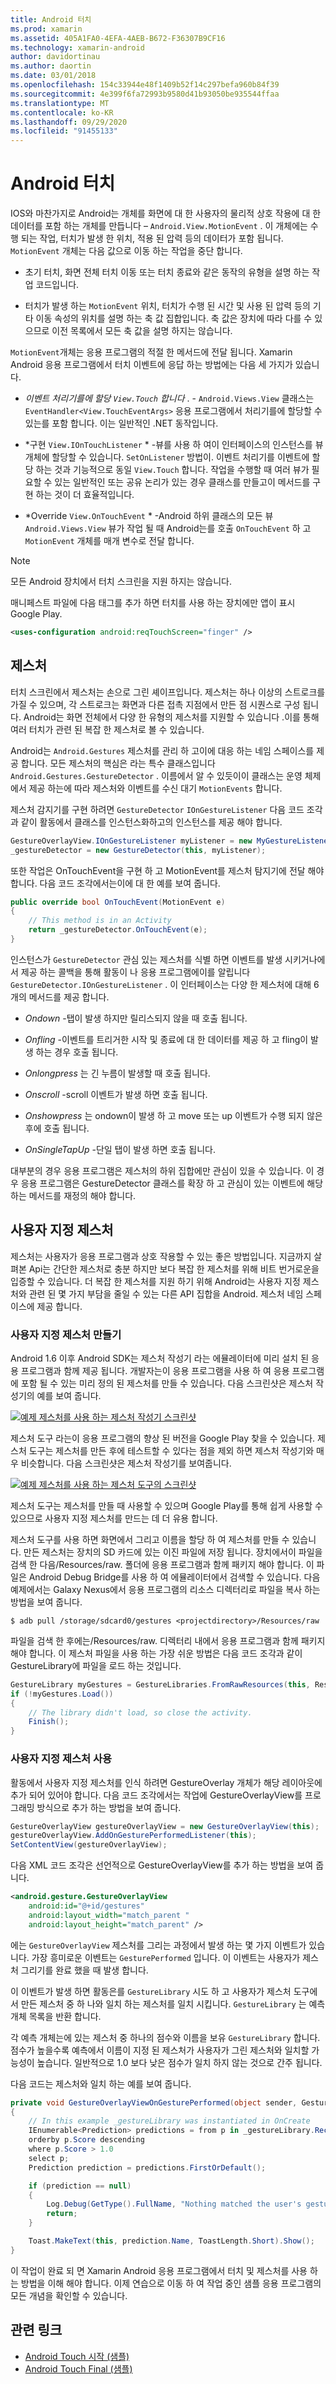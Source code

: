 ```yaml
---
title: Android 터치
ms.prod: xamarin
ms.assetid: 405A1FA0-4EFA-4AEB-B672-F36307B9CF16
ms.technology: xamarin-android
author: davidortinau
ms.author: daortin
ms.date: 03/01/2018
ms.openlocfilehash: 154c33944e48f1409b52f14c297befa960b84f39
ms.sourcegitcommit: 4e399f6fa72993b9580d41b93050be935544ffaa
ms.translationtype: MT
ms.contentlocale: ko-KR
ms.lasthandoff: 09/29/2020
ms.locfileid: "91455133"
---
```

# <a name="touch-in-android"></a>Android 터치

IOS와 마찬가지로 Android는 개체를 화면에 대 한 사용자의 물리적 상호 작용에 대 한 데이터를 포함 하는 개체를 만듭니다 &ndash; `Android.View.MotionEvent` . 이 개체에는 수행 되는 작업, 터치가 발생 한 위치, 적용 된 압력 등의 데이터가 포함 됩니다. `MotionEvent` 개체는 다음 값으로 이동 하는 작업을 중단 합니다.

- 초기 터치, 화면 전체 터치 이동 또는 터치 종료와 같은 동작의 유형을 설명 하는 작업 코드입니다.

- 터치가 발생 하는 `MotionEvent` 위치, 터치가 수행 된 시간 및 사용 된 압력 등의 기타 이동 속성의 위치를 설명 하는 축 값 집합입니다.
   축 값은 장치에 따라 다를 수 있으므로 이전 목록에서 모든 축 값을 설명 하지는 않습니다.

`MotionEvent`개체는 응용 프로그램의 적절 한 메서드에 전달 됩니다. Xamarin Android 응용 프로그램에서 터치 이벤트에 응답 하는 방법에는 다음 세 가지가 있습니다.

- *이벤트 처리기를에 할당 `View.Touch` 합니다* . - `Android.Views.View` 클래스는 `EventHandler<View.TouchEventArgs>` 응용 프로그램에서 처리기를에 할당할 수 있는를 포함 합니다. 이는 일반적인 .NET 동작입니다.

- *구현 `View.IOnTouchListener` * -뷰를 사용 하 여이 인터페이스의 인스턴스를 뷰 개체에 할당할 수 있습니다. `SetOnListener` 방법이. 이벤트 처리기를 이벤트에 할당 하는 것과 기능적으로 동일 `View.Touch` 합니다. 작업을 수행할 때 여러 뷰가 필요할 수 있는 일반적인 또는 공유 논리가 있는 경우 클래스를 만들고이 메서드를 구현 하는 것이 더 효율적입니다.

- *Override `View.OnTouchEvent` * -Android 하위 클래스의 모든 뷰 `Android.Views.View` 뷰가 작업 될 때 Android는를 호출 `OnTouchEvent` 하 고 `MotionEvent` 개체를 매개 변수로 전달 합니다.

> [!NOTE]
> 모든 Android 장치에서 터치 스크린을 지원 하지는 않습니다. 

매니페스트 파일에 다음 태그를 추가 하면 터치를 사용 하는 장치에만 앱이 표시 Google Play.

```xml
<uses-configuration android:reqTouchScreen="finger" />
```

## <a name="gestures"></a>제스처

터치 스크린에서 제스처는 손으로 그린 셰이프입니다. 제스처는 하나 이상의 스트로크를 가질 수 있으며, 각 스트로크는 화면과 다른 접촉 지점에서 만든 점 시퀀스로 구성 됩니다. Android는 화면 전체에서 다양 한 유형의 제스처를 지원할 수 있습니다 .이를 통해 여러 터치가 관련 된 복잡 한 제스처로 볼 수 있습니다.

Android는 `Android.Gestures` 제스처를 관리 하 고이에 대응 하는 네임 스페이스를 제공 합니다. 모든 제스처의 핵심은 라는 특수 클래스입니다 `Android.Gestures.GestureDetector` . 이름에서 알 수 있듯이이 클래스는 운영 체제에서 제공 하는에 따라 제스처와 이벤트를 수신 대기 `MotionEvents` 합니다.

제스처 감지기를 구현 하려면 `GestureDetector` `IOnGestureListener` 다음 코드 조각과 같이 활동에서 클래스를 인스턴스화하고의 인스턴스를 제공 해야 합니다.

```csharp
GestureOverlayView.IOnGestureListener myListener = new MyGestureListener();
_gestureDetector = new GestureDetector(this, myListener);
```

또한 작업은 OnTouchEvent을 구현 하 고 MotionEvent를 제스처 탐지기에 전달 해야 합니다. 다음 코드 조각에서는이에 대 한 예를 보여 줍니다.

```csharp
public override bool OnTouchEvent(MotionEvent e)
{
    // This method is in an Activity
    return _gestureDetector.OnTouchEvent(e);
}
```

인스턴스가 `GestureDetector` 관심 있는 제스처를 식별 하면 이벤트를 발생 시키거나에서 제공 하는 콜백을 통해 활동이 나 응용 프로그램에이를 알립니다 `GestureDetector.IOnGestureListener` .
이 인터페이스는 다양 한 제스처에 대해 6 개의 메서드를 제공 합니다.

- *Ondown* -탭이 발생 하지만 릴리스되지 않을 때 호출 됩니다.

- *Onfling* -이벤트를 트리거한 시작 및 종료에 대 한 데이터를 제공 하 고 fling이 발생 하는 경우 호출 됩니다.

- *Onlongpress* 는 긴 누름이 발생할 때 호출 됩니다.

- *Onscroll* -scroll 이벤트가 발생 하면 호출 됩니다.

- *Onshowpress* 는 ondown이 발생 하 고 move 또는 up 이벤트가 수행 되지 않은 후에 호출 됩니다.

- *OnSingleTapUp* -단일 탭이 발생 하면 호출 됩니다.

대부분의 경우 응용 프로그램은 제스처의 하위 집합에만 관심이 있을 수 있습니다. 이 경우 응용 프로그램은 GestureDetector 클래스를 확장 하 고 관심이 있는 이벤트에 해당 하는 메서드를 재정의 해야 합니다.

## <a name="custom-gestures"></a>사용자 지정 제스처

제스처는 사용자가 응용 프로그램과 상호 작용할 수 있는 좋은 방법입니다. 지금까지 살펴본 Api는 간단한 제스처로 충분 하지만 보다 복잡 한 제스처를 위해 비트 번거로운을 입증할 수 있습니다. 더 복잡 한 제스처를 지원 하기 위해 Android는 사용자 지정 제스처와 관련 된 몇 가지 부담을 줄일 수 있는 다른 API 집합을 Android. 제스처 네임 스페이스에 제공 합니다.

### <a name="creating-custom-gestures"></a>사용자 지정 제스처 만들기

Android 1.6 이후 Android SDK는 제스처 작성기 라는 에뮬레이터에 미리 설치 된 응용 프로그램과 함께 제공 됩니다. 개발자는이 응용 프로그램을 사용 하 여 응용 프로그램에 포함 될 수 있는 미리 정의 된 제스처를 만들 수 있습니다. 다음 스크린샷은 제스처 작성기의 예를 보여 줍니다.

[![예제 제스처를 사용 하는 제스처 작성기 스크린샷](touch-in-android-images/image11.png)](touch-in-android-images/image11.png#lightbox)

제스처 도구 라는이 응용 프로그램의 향상 된 버전을 Google Play 찾을 수 있습니다. 제스처 도구는 제스처를 만든 후에 테스트할 수 있다는 점을 제외 하면 제스처 작성기와 매우 비슷합니다. 다음 스크린샷은 제스처 작성기를 보여줍니다.

[![예제 제스처를 사용 하는 제스처 도구의 스크린샷](touch-in-android-images/image12.png)](touch-in-android-images/image12.png#lightbox)

제스처 도구는 제스처를 만들 때 사용할 수 있으며 Google Play를 통해 쉽게 사용할 수 있으므로 사용자 지정 제스처를 만드는 데 더 유용 합니다.

제스처 도구를 사용 하면 화면에서 그리고 이름을 할당 하 여 제스처를 만들 수 있습니다. 만든 제스처는 장치의 SD 카드에 있는 이진 파일에 저장 됩니다. 장치에서이 파일을 검색 한 다음/Resources/raw. 폴더에 응용 프로그램과 함께 패키지 해야 합니다. 이 파일은 Android Debug Bridge를 사용 하 여 에뮬레이터에서 검색할 수 있습니다. 다음 예제에서는 Galaxy Nexus에서 응용 프로그램의 리소스 디렉터리로 파일을 복사 하는 방법을 보여 줍니다.

```shell
$ adb pull /storage/sdcard0/gestures <projectdirectory>/Resources/raw
```

파일을 검색 한 후에는/Resources/raw. 디렉터리 내에서 응용 프로그램과 함께 패키지 해야 합니다. 이 제스처 파일을 사용 하는 가장 쉬운 방법은 다음 코드 조각과 같이 GestureLibrary에 파일을 로드 하는 것입니다.

```csharp
GestureLibrary myGestures = GestureLibraries.FromRawResources(this, Resource.Raw.gestures);
if (!myGestures.Load())
{
    // The library didn't load, so close the activity.
    Finish();
}
```

### <a name="using-custom-gestures"></a>사용자 지정 제스처 사용

활동에서 사용자 지정 제스처를 인식 하려면 GestureOverlay 개체가 해당 레이아웃에 추가 되어 있어야 합니다. 다음 코드 조각에서는 작업에 GestureOverlayView를 프로그래밍 방식으로 추가 하는 방법을 보여 줍니다.

```csharp
GestureOverlayView gestureOverlayView = new GestureOverlayView(this);
gestureOverlayView.AddOnGesturePerformedListener(this);
SetContentView(gestureOverlayView);
```

다음 XML 코드 조각은 선언적으로 GestureOverlayView를 추가 하는 방법을 보여 줍니다.

```xml
<android.gesture.GestureOverlayView
    android:id="@+id/gestures"
    android:layout_width="match_parent "
    android:layout_height="match_parent" />
```

에는 `GestureOverlayView` 제스처를 그리는 과정에서 발생 하는 몇 가지 이벤트가 있습니다. 가장 흥미로운 이벤트는 `GesturePerformed` 입니다. 이 이벤트는 사용자가 제스처 그리기를 완료 했을 때 발생 합니다.

이 이벤트가 발생 하면 활동은를 `GestureLibrary` 시도 하 고 사용자가 제스처 도구에서 만든 제스처 중 하 나와 일치 하는 제스처를 일치 시킵니다. `GestureLibrary` 는 예측 개체 목록을 반환 합니다.

각 예측 개체는에 있는 제스처 중 하나의 점수와 이름을 보유 `GestureLibrary` 합니다. 점수가 높을수록 예측에서 이름이 지정 된 제스처가 사용자가 그린 제스처와 일치할 가능성이 높습니다.
일반적으로 1.0 보다 낮은 점수가 일치 하지 않는 것으로 간주 됩니다.

다음 코드는 제스처와 일치 하는 예를 보여 줍니다.

```csharp
private void GestureOverlayViewOnGesturePerformed(object sender, GestureOverlayView.GesturePerformedEventArgs gesturePerformedEventArgs)
{
    // In this example _gestureLibrary was instantiated in OnCreate
    IEnumerable<Prediction> predictions = from p in _gestureLibrary.Recognize(gesturePerformedEventArgs.Gesture)
    orderby p.Score descending
    where p.Score > 1.0
    select p;
    Prediction prediction = predictions.FirstOrDefault();

    if (prediction == null)
    {
        Log.Debug(GetType().FullName, "Nothing matched the user's gesture.");
        return;
    }

    Toast.MakeText(this, prediction.Name, ToastLength.Short).Show();
}
```

이 작업이 완료 되 면 Xamarin Android 응용 프로그램에서 터치 및 제스처를 사용 하는 방법을 이해 해야 합니다. 이제 연습으로 이동 하 여 작업 중인 샘플 응용 프로그램의 모든 개념을 확인할 수 있습니다.

## <a name="related-links"></a>관련 링크

- [Android Touch 시작 (샘플)](/samples/xamarin/monodroid-samples/applicationfundamentals-touch-start)
- [Android Touch Final (샘플)](/samples/xamarin/monodroid-samples/applicationfundamentals-touch-final)